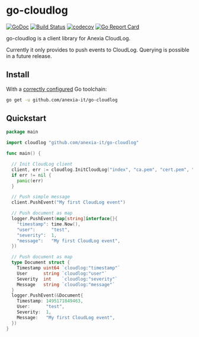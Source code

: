 go-cloudlog
===

[![GoDoc](https://godoc.org/github.com/anexia-it/go-cloudlog?status.svg)](https://godoc.org/github.com/anexia-it/go-cloudlog)
[![Build Status](https://travis-ci.org/anexia-it/go-cloudlog.svg?branch=master)](https://travis-ci.org/anexia-it/go-cloudlog)
[![codecov](https://codecov.io/gh/anexia-it/go-cloudlog/branch/master/graph/badge.svg)](https://codecov.io/gh/anexia-it/go-cloudlog)
[![Go Report Card](https://goreportcard.com/badge/github.com/anexia-it/go-cloudlog)](https://goreportcard.com/report/github.com/anexia-it/go-cloudlog)

go-cloudlog is a client library for Anexia CloudLog.

Currently it only provides to push events to CloudLog. Querying is possible in a future release.

## Install

With a [correctly configured](https://golang.org/doc/install#testing) Go toolchain:

```sh
go get -u github.com/anexia-it/go-cloudlog
```

## Quickstart

```go
package main

import cloudlog "github.com/anexia-it/go-cloudlog"

func main() {

  // Init CloudLog client
  client, err := cloudlog.InitCloudLog("index", "ca.pem", "cert.pem", "cert.key")
  if err != nil {
    panic(err)
  }

  // Push simple message
  client.PushEvent("My first CloudLog event")

  // Push document as map
  logger.PushEvent(map[string]interface{}{
	"timestamp": time.Now(),
	"user":      "test",
	"severity":  1,
	"message":   "My first CloudLog event",
  })

  // Push document as map
  type Document struct {
	Timestamp uint64 `cloudlog:"timestamp"`
	User      string `cloudlog:"user"`
	Severity  int    `cloudlog:"severity"`
	Message   string `cloudlog:"message"`
  }
  logger.PushEvent(&Document{
 	Timestamp: 1495171849463,
	User:      "test",
	Severity:  1,
	Message:   "My first CloudLog event",
  })
}
```

